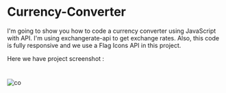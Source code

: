 # Currency-Converter
I'm going to show you how to code a currency converter using JavaScript with API. I'm using exchangerate-api to get exchange rates. Also, this code is fully responsive and we use a Flag Icons API in this project.

Here we have project screenshot :
#
![co](https://github.com/Luiizmiranda/Currency-Converter/assets/113154372/474c59d3-2f98-4d0a-a99a-0b3952b94477)
